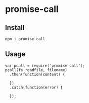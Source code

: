 # promise-call

Install
-----

```
npm i promise-call
```

Usage
-----

```
var pcall = require('promise-call');
pcall(fs.readfile, filename)
  .then(function(content) {

  })
  .catch(function(error) {

  });
```
